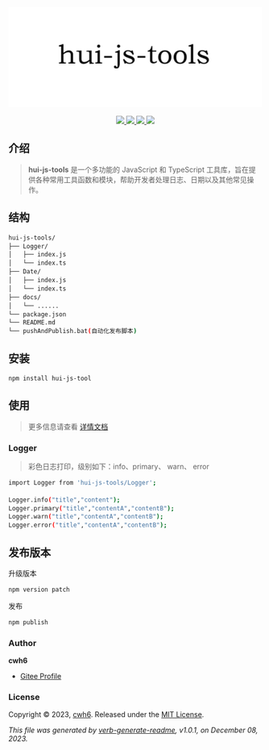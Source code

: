 &nbsp;&nbsp;&nbsp;&nbsp;&nbsp;&nbsp;&nbsp;&nbsp;&nbsp;&nbsp;&nbsp;&nbsp;&nbsp;&nbsp;&nbsp;&nbsp;&nbsp;
&nbsp;&nbsp;&nbsp;&nbsp;&nbsp;&nbsp;&nbsp;&nbsp;&nbsp;&nbsp;
![](docs/image/titile_img.png)

<p align="center">
<a target="_blank" href="">
	<img src="https://img.shields.io/npm/v/is-glob.svg?style=flat" />
</a>
<a target="_blank" href="">
	<img src="https://img.shields.io/badge/new_idea-is_cool-green" />
</a>
<a target="_blank" href="">
	<img src="https://img.shields.io/badge/%20_build-%20_pass-pink" />
</a>
<a target="_blank" href="">
	<img src="https://img.shields.io/badge/%20_license-%20_MIT-yellow" />
</a>
</p>


## 介绍
> **hui-js-tools** 是一个多功能的 JavaScript 和 TypeScript 工具库，旨在提供各种常用工具函数和模块，帮助开发者处理日志、日期以及其他常见操作。

## 结构
```sh
hui-js-tools/
├── Logger/
│   ├── index.js
│   └── index.ts
├── Date/
│   ├── index.js
│   └── index.ts
├── docs/
│   └── ......
└── package.json
└── README.md 
└── pushAndPublish.bat(自动化发布脚本)
```

## 安装

```sh
npm install hui-js-tool
```

## 使用

> 更多信息请查看 [详情文档](http://cwh6.gitee.io/hui-js-tools/#/)

### Logger
>彩色日志打印，级别如下：info、primary、 warn、 error  

```sh
import Logger from 'hui-js-tools/Logger';

Logger.info("title","content");
Logger.primary("title","contentA","contentB");
Logger.warn("title","contentA","contentB");
Logger.error("title","contentA","contentB");
```


## 发布版本

升级版本
```sh
npm version patch
```

发布
```sh
npm publish
```

### Author

**cwh6**

* [Gitee Profile](https://gitee.com/CWH6)


### License

Copyright © 2023, [cwh6](https://gitee.com/CWH6).
Released under the [MIT License](LICENSE).


_This file was generated by [verb-generate-readme](https://github.com/verbose/verb-generate-readme), v1.0.1, on December 08, 2023._